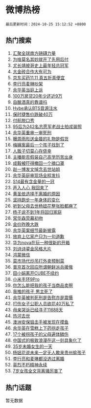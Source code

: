 # 微博热榜

`最后更新时间：2024-10-25 15:12:52 +0800`

## 热门搜索

1. [汇聚全球南方磅礴力量](https://m.weibo.cn/search?containerid=100103type%3D1%26t%3D10%26q%3D%23%E6%B1%87%E8%81%9A%E5%85%A8%E7%90%83%E5%8D%97%E6%96%B9%E7%A3%85%E7%A4%B4%E5%8A%9B%E9%87%8F%23&stream_entry_id=51&isnewpage=1&extparam=seat%3D1%26filter_type%3Drealtimehot%26stream_entry_id%3D51%26c_type%3D51%26cate%3D10103%26q%3D%2523%25E6%25B1%2587%25E8%2581%259A%25E5%2585%25A8%25E7%2590%2583%25E5%258D%2597%25E6%2596%25B9%25E7%25A3%2585%25E7%25A4%25B4%25E5%258A%259B%25E9%2587%258F%2523%26dgr%3D0%26pos%3D0%26display_time%3D1729840371%26pre_seqid%3D1729840371711969135597)
1. [为啥莫名其妙就开了先用后付](https://m.weibo.cn/search?containerid=100103type%3D1%26t%3D10%26q%3D%23%E4%B8%BA%E5%95%A5%E8%8E%AB%E5%90%8D%E5%85%B6%E5%A6%99%E5%B0%B1%E5%BC%80%E4%BA%86%E5%85%88%E7%94%A8%E5%90%8E%E4%BB%98%23&stream_entry_id=31&isnewpage=1&extparam=seat%3D1%26filter_type%3Drealtimehot%26c_type%3D31%26cate%3D5001%26pos%3D0%26flag%3D1%26lcate%3D5001%26stream_entry_id%3D31%26band_rank%3D1%26q%3D%2523%25E4%25B8%25BA%25E5%2595%25A5%25E8%258E%25AB%25E5%2590%258D%25E5%2585%25B6%25E5%25A6%2599%25E5%25B0%25B1%25E5%25BC%2580%25E4%25BA%2586%25E5%2585%2588%25E7%2594%25A8%25E5%2590%258E%25E4%25BB%2598%2523%26dgr%3D0%26realpos%3D1%26display_time%3D1729840371%26pre_seqid%3D1729840371711969135597)
1. [尤长靖披哥史上最年轻总冠军](https://m.weibo.cn/search?containerid=100103type%3D1%26t%3D10%26q%3D%E5%B0%A4%E9%95%BF%E9%9D%96%E6%8A%AB%E5%93%A5%E5%8F%B2%E4%B8%8A%E6%9C%80%E5%B9%B4%E8%BD%BB%E6%80%BB%E5%86%A0%E5%86%9B&stream_entry_id=31&isnewpage=1&extparam=seat%3D1%26filter_type%3Drealtimehot%26c_type%3D31%26cate%3D5001%26pos%3D1%26flag%3D2%26lcate%3D5001%26stream_entry_id%3D31%26band_rank%3D2%26q%3D%25E5%25B0%25A4%25E9%2595%25BF%25E9%259D%2596%25E6%258A%25AB%25E5%2593%25A5%25E5%258F%25B2%25E4%25B8%258A%25E6%259C%2580%25E5%25B9%25B4%25E8%25BD%25BB%25E6%2580%25BB%25E5%2586%25A0%25E5%2586%259B%26dgr%3D0%26realpos%3D2%26display_time%3D1729840371%26pre_seqid%3D1729840371711969135597)
1. [大金砖合作大有可为](https://m.weibo.cn/search?containerid=100103type%3D1%26t%3D10%26q%3D%23%E5%A4%A7%E9%87%91%E7%A0%96%E5%90%88%E4%BD%9C%E5%A4%A7%E6%9C%89%E5%8F%AF%E4%B8%BA%23&stream_entry_id=31&isnewpage=1&extparam=seat%3D1%26filter_type%3Drealtimehot%26c_type%3D31%26cate%3D5001%26pos%3D2%26flag%3D0%26lcate%3D5001%26stream_entry_id%3D31%26band_rank%3D3%26q%3D%2523%25E5%25A4%25A7%25E9%2587%2591%25E7%25A0%2596%25E5%2590%2588%25E4%25BD%259C%25E5%25A4%25A7%25E6%259C%2589%25E5%258F%25AF%25E4%25B8%25BA%2523%26dgr%3D0%26realpos%3D3%26display_time%3D1729840371%26pre_seqid%3D1729840371711969135597)
1. [京东买药11.11 真五折真便宜](https://m.weibo.cn/search?containerid=100103type%3D1%26t%3D10%26q%3D%23%E4%BA%AC%E4%B8%9C%E4%B9%B0%E8%8D%AF11.11+%E7%9C%9F%E4%BA%94%E6%8A%98%E7%9C%9F%E4%BE%BF%E5%AE%9C%23&stream_entry_id=31&isnewpage=1&extparam=seat%3D1%26adid%3D260428%26c_type%3D31%26cate%3D5001%26pos%3D3%26topic_ad%3D1%26lcate%3D5001%26stream_entry_id%3D31%26band_rank%3D4%26filter_type%3Drealtimehot%26q%3D%2523%25E4%25BA%25AC%25E4%25B8%259C%25E4%25B9%25B0%25E8%258D%25AF11.11%2520%25E7%259C%259F%25E4%25BA%2594%25E6%258A%2598%25E7%259C%259F%25E4%25BE%25BF%25E5%25AE%259C%2523%26dgr%3D0%26is_ad_pos%3D1%26display_time%3D1729840371%26pre_seqid%3D1729840371711969135597)
1. [李行亮麦琳吵架](https://m.weibo.cn/search?containerid=100103type%3D1%26t%3D10%26q%3D%E6%9D%8E%E8%A1%8C%E4%BA%AE%E9%BA%A6%E7%90%B3%E5%90%B5%E6%9E%B6&stream_entry_id=31&isnewpage=1&extparam=seat%3D1%26filter_type%3Drealtimehot%26c_type%3D31%26cate%3D5001%26pos%3D4%26flag%3D1%26lcate%3D5001%26stream_entry_id%3D31%26band_rank%3D4%26q%3D%25E6%259D%258E%25E8%25A1%258C%25E4%25BA%25AE%25E9%25BA%25A6%25E7%2590%25B3%25E5%2590%25B5%25E6%259E%25B6%26dgr%3D0%26realpos%3D4%26display_time%3D1729840371%26pre_seqid%3D1729840371711969135597)
1. [余华英当庭上诉](https://m.weibo.cn/search?containerid=100103type%3D1%26t%3D10%26q%3D%23%E4%BD%99%E5%8D%8E%E8%8B%B1%E5%BD%93%E5%BA%AD%E4%B8%8A%E8%AF%89%23&stream_entry_id=31&isnewpage=1&extparam=seat%3D1%26filter_type%3Drealtimehot%26c_type%3D31%26cate%3D5001%26pos%3D5%26flag%3D0%26lcate%3D5001%26stream_entry_id%3D31%26band_rank%3D5%26q%3D%2523%25E4%25BD%2599%25E5%258D%258E%25E8%258B%25B1%25E5%25BD%2593%25E5%25BA%25AD%25E4%25B8%258A%25E8%25AF%2589%2523%26dgr%3D0%26realpos%3D5%26display_time%3D1729840371%26pre_seqid%3D1729840371711969135597)
1. [100万房贷20年少还近9万](https://m.weibo.cn/search?containerid=100103type%3D1%26t%3D10%26q%3D%23100%E4%B8%87%E6%88%BF%E8%B4%B720%E5%B9%B4%E5%B0%91%E8%BF%98%E8%BF%919%E4%B8%87%23&stream_entry_id=31&isnewpage=1&extparam=seat%3D1%26filter_type%3Drealtimehot%26c_type%3D31%26cate%3D5001%26pos%3D6%26flag%3D0%26lcate%3D5001%26stream_entry_id%3D31%26band_rank%3D6%26q%3D%2523100%25E4%25B8%2587%25E6%2588%25BF%25E8%25B4%25B720%25E5%25B9%25B4%25E5%25B0%2591%25E8%25BF%2598%25E8%25BF%25919%25E4%25B8%2587%2523%26dgr%3D0%26realpos%3D6%26display_time%3D1729840371%26pre_seqid%3D1729840371711969135597)
1. [自酿酒真的靠谱吗](https://m.weibo.cn/search?containerid=100103type%3D1%26t%3D10%26q%3D%23%E8%87%AA%E9%85%BF%E9%85%92%E7%9C%9F%E7%9A%84%E9%9D%A0%E8%B0%B1%E5%90%97%23&stream_entry_id=31&isnewpage=1&extparam=seat%3D1%26adid%3D260452%26c_type%3D31%26cate%3D5001%26pos%3D7%26lcate%3D5001%26stream_entry_id%3D31%26band_rank%3D7%26q%3D%2523%25E8%2587%25AA%25E9%2585%25BF%25E9%2585%2592%25E7%259C%259F%25E7%259A%2584%25E9%259D%25A0%25E8%25B0%25B1%25E5%2590%2597%2523%26is_ad_pos%3D1%26dgr%3D0%26filter_type%3Drealtimehot%26display_time%3D1729840371%26pre_seqid%3D1729840371711969135597)
1. [Hybe承认BTS音源注水](https://m.weibo.cn/search?containerid=100103type%3D1%26t%3D10%26q%3DHybe%E6%89%BF%E8%AE%A4BTS%E9%9F%B3%E6%BA%90%E6%B3%A8%E6%B0%B4&stream_entry_id=31&isnewpage=1&extparam=seat%3D1%26filter_type%3Drealtimehot%26c_type%3D31%26cate%3D5001%26pos%3D8%26flag%3D0%26lcate%3D5001%26stream_entry_id%3D31%26band_rank%3D7%26q%3DHybe%25E6%2589%25BF%25E8%25AE%25A4BTS%25E9%259F%25B3%25E6%25BA%2590%25E6%25B3%25A8%25E6%25B0%25B4%26dgr%3D0%26realpos%3D7%26display_time%3D1729840371%26pre_seqid%3D1729840371711969135597)
1. [保时捷售价跌破40万](https://m.weibo.cn/search?containerid=100103type%3D1%26t%3D10%26q%3D%23%E4%BF%9D%E6%97%B6%E6%8D%B7%E5%94%AE%E4%BB%B7%E8%B7%8C%E7%A0%B440%E4%B8%87%23&stream_entry_id=31&isnewpage=1&extparam=seat%3D1%26filter_type%3Drealtimehot%26c_type%3D31%26cate%3D5001%26pos%3D9%26flag%3D0%26lcate%3D5001%26stream_entry_id%3D31%26band_rank%3D8%26q%3D%2523%25E4%25BF%259D%25E6%2597%25B6%25E6%258D%25B7%25E5%2594%25AE%25E4%25BB%25B7%25E8%25B7%258C%25E7%25A0%25B440%25E4%25B8%2587%2523%26dgr%3D0%26realpos%3D8%26display_time%3D1729840371%26pre_seqid%3D1729840371711969135597)
1. [付航脱口秀](https://m.weibo.cn/search?containerid=100103type%3D1%26t%3D10%26q%3D%E4%BB%98%E8%88%AA%E8%84%B1%E5%8F%A3%E7%A7%80&stream_entry_id=31&isnewpage=1&extparam=seat%3D1%26filter_type%3Drealtimehot%26c_type%3D31%26cate%3D5001%26pos%3D10%26flag%3D0%26lcate%3D5001%26stream_entry_id%3D31%26band_rank%3D9%26q%3D%25E4%25BB%2598%25E8%2588%25AA%25E8%2584%25B1%25E5%258F%25A3%25E7%25A7%2580%26dgr%3D0%26realpos%3D9%26display_time%3D1729840371%26pre_seqid%3D1729840371711969135597)
1. [95后为242名志愿军老战士拍戎装照](https://m.weibo.cn/search?containerid=100103type%3D1%26t%3D10%26q%3D%2395%E5%90%8E%E4%B8%BA242%E5%90%8D%E5%BF%97%E6%84%BF%E5%86%9B%E8%80%81%E6%88%98%E5%A3%AB%E6%8B%8D%E6%88%8E%E8%A3%85%E7%85%A7%23&stream_entry_id=31&isnewpage=1&extparam=seat%3D1%26filter_type%3Drealtimehot%26c_type%3D31%26cate%3D5001%26pos%3D11%26flag%3D1%26lcate%3D5001%26stream_entry_id%3D31%26band_rank%3D10%26q%3D%252395%25E5%2590%258E%25E4%25B8%25BA242%25E5%2590%258D%25E5%25BF%2597%25E6%2584%25BF%25E5%2586%259B%25E8%2580%2581%25E6%2588%2598%25E5%25A3%25AB%25E6%258B%258D%25E6%2588%258E%25E8%25A3%2585%25E7%2585%25A7%2523%26dgr%3D0%26realpos%3D10%26display_time%3D1729840371%26pre_seqid%3D1729840371711969135597)
1. [余华英重审一审死刑](https://m.weibo.cn/search?containerid=100103type%3D1%26t%3D10%26q%3D%23%E4%BD%99%E5%8D%8E%E8%8B%B1%E9%87%8D%E5%AE%A1%E4%B8%80%E5%AE%A1%E6%AD%BB%E5%88%91%23&stream_entry_id=31&isnewpage=1&extparam=seat%3D1%26filter_type%3Drealtimehot%26c_type%3D31%26cate%3D5001%26pos%3D12%26flag%3D0%26lcate%3D5001%26stream_entry_id%3D31%26band_rank%3D11%26q%3D%2523%25E4%25BD%2599%25E5%258D%258E%25E8%258B%25B1%25E9%2587%258D%25E5%25AE%25A1%25E4%25B8%2580%25E5%25AE%25A1%25E6%25AD%25BB%25E5%2588%2591%2523%26dgr%3D0%26realpos%3D11%26display_time%3D1729840371%26pre_seqid%3D1729840371711969135597)
1. [曝周雨彤送金晨的礼物是假货](https://m.weibo.cn/search?containerid=100103type%3D1%26t%3D10%26q%3D%23%E6%9B%9D%E5%91%A8%E9%9B%A8%E5%BD%A4%E9%80%81%E9%87%91%E6%99%A8%E7%9A%84%E7%A4%BC%E7%89%A9%E6%98%AF%E5%81%87%E8%B4%A7%23&stream_entry_id=31&isnewpage=1&extparam=seat%3D1%26filter_type%3Drealtimehot%26c_type%3D31%26cate%3D5001%26pos%3D13%26flag%3D2%26lcate%3D5001%26stream_entry_id%3D31%26band_rank%3D12%26q%3D%2523%25E6%259B%259D%25E5%2591%25A8%25E9%259B%25A8%25E5%25BD%25A4%25E9%2580%2581%25E9%2587%2591%25E6%2599%25A8%25E7%259A%2584%25E7%25A4%25BC%25E7%2589%25A9%25E6%2598%25AF%25E5%2581%2587%25E8%25B4%25A7%2523%26dgr%3D0%26realpos%3D12%26display_time%3D1729840371%26pre_seqid%3D1729840371711969135597)
1. [梅姨案最后一个孩子找到了](https://m.weibo.cn/search?containerid=100103type%3D1%26t%3D10%26q%3D%23%E6%A2%85%E5%A7%A8%E6%A1%88%E6%9C%80%E5%90%8E%E4%B8%80%E4%B8%AA%E5%AD%A9%E5%AD%90%E6%89%BE%E5%88%B0%E4%BA%86%23&stream_entry_id=31&isnewpage=1&extparam=seat%3D1%26filter_type%3Drealtimehot%26c_type%3D31%26cate%3D5001%26pos%3D14%26flag%3D0%26lcate%3D5001%26stream_entry_id%3D31%26band_rank%3D13%26q%3D%2523%25E6%25A2%2585%25E5%25A7%25A8%25E6%25A1%2588%25E6%259C%2580%25E5%2590%258E%25E4%25B8%2580%25E4%25B8%25AA%25E5%25AD%25A9%25E5%25AD%2590%25E6%2589%25BE%25E5%2588%25B0%25E4%25BA%2586%2523%26dgr%3D0%26realpos%3D13%26display_time%3D1729840371%26pre_seqid%3D1729840371711969135597)
1. [人贩子切莫心存侥幸](https://m.weibo.cn/search?containerid=100103type%3D1%26t%3D10%26q%3D%23%E4%BA%BA%E8%B4%A9%E5%AD%90%E5%88%87%E8%8E%AB%E5%BF%83%E5%AD%98%E4%BE%A5%E5%B9%B8%23&stream_entry_id=31&isnewpage=1&extparam=seat%3D1%26filter_type%3Drealtimehot%26c_type%3D31%26cate%3D5001%26pos%3D15%26flag%3D1%26lcate%3D5001%26stream_entry_id%3D31%26band_rank%3D14%26q%3D%2523%25E4%25BA%25BA%25E8%25B4%25A9%25E5%25AD%2590%25E5%2588%2587%25E8%258E%25AB%25E5%25BF%2583%25E5%25AD%2598%25E4%25BE%25A5%25E5%25B9%25B8%2523%26dgr%3D0%26realpos%3D14%26display_time%3D1729840371%26pre_seqid%3D1729840371711969135597)
1. [主播能否假装自己高学历苦出身](https://m.weibo.cn/search?containerid=100103type%3D1%26t%3D10%26q%3D%23%E4%B8%BB%E6%92%AD%E8%83%BD%E5%90%A6%E5%81%87%E8%A3%85%E8%87%AA%E5%B7%B1%E9%AB%98%E5%AD%A6%E5%8E%86%E8%8B%A6%E5%87%BA%E8%BA%AB%23&stream_entry_id=31&isnewpage=1&extparam=seat%3D1%26filter_type%3Drealtimehot%26c_type%3D31%26cate%3D5001%26pos%3D16%26flag%3D1%26lcate%3D5001%26stream_entry_id%3D31%26band_rank%3D15%26q%3D%2523%25E4%25B8%25BB%25E6%2592%25AD%25E8%2583%25BD%25E5%2590%25A6%25E5%2581%2587%25E8%25A3%2585%25E8%2587%25AA%25E5%25B7%25B1%25E9%25AB%2598%25E5%25AD%25A6%25E5%258E%2586%25E8%258B%25A6%25E5%2587%25BA%25E8%25BA%25AB%2523%26dgr%3D0%26realpos%3D15%26display_time%3D1729840371%26pre_seqid%3D1729840371711969135597)
1. [成毅被吓得撤回一个摘口罩](https://m.weibo.cn/search?containerid=100103type%3D1%26t%3D10%26q%3D%23%E6%88%90%E6%AF%85%E8%A2%AB%E5%90%93%E5%BE%97%E6%92%A4%E5%9B%9E%E4%B8%80%E4%B8%AA%E6%91%98%E5%8F%A3%E7%BD%A9%23&stream_entry_id=31&isnewpage=1&extparam=seat%3D1%26filter_type%3Drealtimehot%26c_type%3D31%26cate%3D5001%26pos%3D17%26flag%3D1%26lcate%3D5001%26stream_entry_id%3D31%26band_rank%3D16%26q%3D%2523%25E6%2588%2590%25E6%25AF%2585%25E8%25A2%25AB%25E5%2590%2593%25E5%25BE%2597%25E6%2592%25A4%25E5%259B%259E%25E4%25B8%2580%25E4%25B8%25AA%25E6%2591%2598%25E5%258F%25A3%25E7%25BD%25A9%2523%26dgr%3D0%26realpos%3D16%26display_time%3D1729840371%26pre_seqid%3D1729840371711969135597)
1. [赵一博发文悼念去世站姐](https://m.weibo.cn/search?containerid=100103type%3D1%26t%3D10%26q%3D%23%E8%B5%B5%E4%B8%80%E5%8D%9A%E5%8F%91%E6%96%87%E6%82%BC%E5%BF%B5%E5%8E%BB%E4%B8%96%E7%AB%99%E5%A7%90%23&stream_entry_id=31&isnewpage=1&extparam=seat%3D1%26filter_type%3Drealtimehot%26c_type%3D31%26cate%3D5001%26pos%3D18%26flag%3D2%26lcate%3D5001%26stream_entry_id%3D31%26band_rank%3D17%26q%3D%2523%25E8%25B5%25B5%25E4%25B8%2580%25E5%258D%259A%25E5%258F%2591%25E6%2596%2587%25E6%2582%25BC%25E5%25BF%25B5%25E5%258E%25BB%25E4%25B8%2596%25E7%25AB%2599%25E5%25A7%2590%2523%26dgr%3D0%26realpos%3D17%26display_time%3D1729840371%26pre_seqid%3D1729840371711969135597)
1. [余华英庭审现场全程发抖](https://m.weibo.cn/search?containerid=100103type%3D1%26t%3D10%26q%3D%23%E4%BD%99%E5%8D%8E%E8%8B%B1%E5%BA%AD%E5%AE%A1%E7%8E%B0%E5%9C%BA%E5%85%A8%E7%A8%8B%E5%8F%91%E6%8A%96%23&stream_entry_id=31&isnewpage=1&extparam=seat%3D1%26filter_type%3Drealtimehot%26c_type%3D31%26cate%3D5001%26pos%3D19%26flag%3D0%26lcate%3D5001%26stream_entry_id%3D31%26band_rank%3D18%26q%3D%2523%25E4%25BD%2599%25E5%258D%258E%25E8%258B%25B1%25E5%25BA%25AD%25E5%25AE%25A1%25E7%258E%25B0%25E5%259C%25BA%25E5%2585%25A8%25E7%25A8%258B%25E5%258F%2591%25E6%258A%2596%2523%26dgr%3D0%26realpos%3D18%26display_time%3D1729840371%26pre_seqid%3D1729840371711969135597)
1. [S14最有含金量的一冠](https://m.weibo.cn/search?containerid=100103type%3D1%26t%3D10%26q%3D%23S14%E6%9C%80%E6%9C%89%E5%90%AB%E9%87%91%E9%87%8F%E7%9A%84%E4%B8%80%E5%86%A0%23&stream_entry_id=31&isnewpage=1&extparam=seat%3D1%26filter_type%3Drealtimehot%26c_type%3D31%26cate%3D5001%26pos%3D20%26flag%3D0%26lcate%3D5001%26stream_entry_id%3D31%26band_rank%3D19%26q%3D%2523S14%25E6%259C%2580%25E6%259C%2589%25E5%2590%25AB%25E9%2587%2591%25E9%2587%258F%25E7%259A%2584%25E4%25B8%2580%25E5%2586%25A0%2523%26dgr%3D0%26realpos%3D19%26display_time%3D1729840371%26pre_seqid%3D1729840371711969135597)
1. [声入人心 我回来了](https://m.weibo.cn/search?containerid=100103type%3D1%26t%3D10%26q%3D%E5%A3%B0%E5%85%A5%E4%BA%BA%E5%BF%83+%E6%88%91%E5%9B%9E%E6%9D%A5%E4%BA%86&stream_entry_id=31&isnewpage=1&extparam=seat%3D1%26filter_type%3Drealtimehot%26c_type%3D31%26cate%3D5001%26pos%3D21%26flag%3D0%26lcate%3D5001%26stream_entry_id%3D31%26band_rank%3D20%26q%3D%25E5%25A3%25B0%25E5%2585%25A5%25E4%25BA%25BA%25E5%25BF%2583%2520%25E6%2588%2591%25E5%259B%259E%25E6%259D%25A5%25E4%25BA%2586%26dgr%3D0%26realpos%3D20%26display_time%3D1729840371%26pre_seqid%3D1729840371711969135597)
1. [黄圣依选择不离婚的原因](https://m.weibo.cn/search?containerid=100103type%3D1%26t%3D10%26q%3D%23%E9%BB%84%E5%9C%A3%E4%BE%9D%E9%80%89%E6%8B%A9%E4%B8%8D%E7%A6%BB%E5%A9%9A%E7%9A%84%E5%8E%9F%E5%9B%A0%23&stream_entry_id=31&isnewpage=1&extparam=seat%3D1%26filter_type%3Drealtimehot%26c_type%3D31%26cate%3D5001%26pos%3D22%26flag%3D2%26lcate%3D5001%26stream_entry_id%3D31%26band_rank%3D21%26q%3D%2523%25E9%25BB%2584%25E5%259C%25A3%25E4%25BE%259D%25E9%2580%2589%25E6%258B%25A9%25E4%25B8%258D%25E7%25A6%25BB%25E5%25A9%259A%25E7%259A%2584%25E5%258E%259F%25E5%259B%25A0%2523%26dgr%3D0%26realpos%3D21%26display_time%3D1729840371%26pre_seqid%3D1729840371711969135597)
1. [坚持跑步一年身体的变化](https://m.weibo.cn/search?containerid=100103type%3D1%26t%3D10%26q%3D%E5%9D%9A%E6%8C%81%E8%B7%91%E6%AD%A5%E4%B8%80%E5%B9%B4%E8%BA%AB%E4%BD%93%E7%9A%84%E5%8F%98%E5%8C%96&stream_entry_id=31&isnewpage=1&extparam=seat%3D1%26filter_type%3Drealtimehot%26c_type%3D31%26cate%3D5001%26pos%3D23%26flag%3D1%26lcate%3D5001%26stream_entry_id%3D31%26band_rank%3D22%26q%3D%25E5%259D%259A%25E6%258C%2581%25E8%25B7%2591%25E6%25AD%25A5%25E4%25B8%2580%25E5%25B9%25B4%25E8%25BA%25AB%25E4%25BD%2593%25E7%259A%2584%25E5%258F%2598%25E5%258C%2596%26dgr%3D0%26realpos%3D22%26display_time%3D1729840371%26pre_seqid%3D1729840371711969135597)
1. [听到父母去世杨妞花整张脸都麻了](https://m.weibo.cn/search?containerid=100103type%3D1%26t%3D10%26q%3D%23%E5%90%AC%E5%88%B0%E7%88%B6%E6%AF%8D%E5%8E%BB%E4%B8%96%E6%9D%A8%E5%A6%9E%E8%8A%B1%E6%95%B4%E5%BC%A0%E8%84%B8%E9%83%BD%E9%BA%BB%E4%BA%86%23&stream_entry_id=31&isnewpage=1&extparam=seat%3D1%26filter_type%3Drealtimehot%26c_type%3D31%26cate%3D5001%26pos%3D24%26flag%3D0%26lcate%3D5001%26stream_entry_id%3D31%26band_rank%3D23%26q%3D%2523%25E5%2590%25AC%25E5%2588%25B0%25E7%2588%25B6%25E6%25AF%258D%25E5%258E%25BB%25E4%25B8%2596%25E6%259D%25A8%25E5%25A6%259E%25E8%258A%25B1%25E6%2595%25B4%25E5%25BC%25A0%25E8%2584%25B8%25E9%2583%25BD%25E9%25BA%25BB%25E4%25BA%2586%2523%26dgr%3D0%26realpos%3D23%26display_time%3D1729840371%26pre_seqid%3D1729840371711969135597)
1. [杨子说不到1年将回归家庭](https://m.weibo.cn/search?containerid=100103type%3D1%26t%3D10%26q%3D%23%E6%9D%A8%E5%AD%90%E8%AF%B4%E4%B8%8D%E5%88%B01%E5%B9%B4%E5%B0%86%E5%9B%9E%E5%BD%92%E5%AE%B6%E5%BA%AD%23&stream_entry_id=31&isnewpage=1&extparam=seat%3D1%26filter_type%3Drealtimehot%26c_type%3D31%26cate%3D5001%26pos%3D25%26flag%3D1%26lcate%3D5001%26stream_entry_id%3D31%26band_rank%3D24%26q%3D%2523%25E6%259D%25A8%25E5%25AD%2590%25E8%25AF%25B4%25E4%25B8%258D%25E5%2588%25B01%25E5%25B9%25B4%25E5%25B0%2586%25E5%259B%259E%25E5%25BD%2592%25E5%25AE%25B6%25E5%25BA%25AD%2523%26dgr%3D0%26realpos%3D24%26display_time%3D1729840371%26pre_seqid%3D1729840371711969135597)
1. [常华森荧幕初吻](https://m.weibo.cn/search?containerid=100103type%3D1%26t%3D10%26q%3D%E5%B8%B8%E5%8D%8E%E6%A3%AE%E8%8D%A7%E5%B9%95%E5%88%9D%E5%90%BB&stream_entry_id=31&isnewpage=1&extparam=seat%3D1%26filter_type%3Drealtimehot%26c_type%3D31%26cate%3D5001%26pos%3D26%26flag%3D1%26lcate%3D5001%26stream_entry_id%3D31%26band_rank%3D25%26q%3D%25E5%25B8%25B8%25E5%258D%258E%25E6%25A3%25AE%25E8%258D%25A7%25E5%25B9%2595%25E5%2588%259D%25E5%2590%25BB%26dgr%3D0%26realpos%3D25%26display_time%3D1729840371%26pre_seqid%3D1729840371711969135597)
1. [金价昨晚大跌](https://m.weibo.cn/search?containerid=100103type%3D1%26t%3D10%26q%3D%23%E9%87%91%E4%BB%B7%E6%98%A8%E6%99%9A%E5%A4%A7%E8%B7%8C%23&stream_entry_id=31&isnewpage=1&extparam=seat%3D1%26filter_type%3Drealtimehot%26c_type%3D31%26cate%3D5001%26pos%3D27%26flag%3D0%26lcate%3D5001%26stream_entry_id%3D31%26band_rank%3D26%26q%3D%2523%25E9%2587%2591%25E4%25BB%25B7%25E6%2598%25A8%25E6%2599%259A%25E5%25A4%25A7%25E8%25B7%258C%2523%26dgr%3D0%26realpos%3D26%26display_time%3D1729840371%26pre_seqid%3D1729840371711969135597)
1. [余华英案细节最新披露](https://m.weibo.cn/search?containerid=100103type%3D1%26t%3D10%26q%3D%23%E4%BD%99%E5%8D%8E%E8%8B%B1%E6%A1%88%E7%BB%86%E8%8A%82%E6%9C%80%E6%96%B0%E6%8A%AB%E9%9C%B2%23&stream_entry_id=31&isnewpage=1&extparam=seat%3D1%26filter_type%3Drealtimehot%26c_type%3D31%26cate%3D5001%26pos%3D28%26flag%3D1%26lcate%3D5001%26stream_entry_id%3D31%26band_rank%3D27%26q%3D%2523%25E4%25BD%2599%25E5%258D%258E%25E8%258B%25B1%25E6%25A1%2588%25E7%25BB%2586%25E8%258A%2582%25E6%259C%2580%25E6%2596%25B0%25E6%258A%25AB%25E9%259C%25B2%2523%26dgr%3D0%26realpos%3D27%26display_time%3D1729840371%26pre_seqid%3D1729840371711969135597)
1. [放弃上亿家产只为一句道歉](https://m.weibo.cn/search?containerid=100103type%3D1%26t%3D10%26q%3D%E6%94%BE%E5%BC%83%E4%B8%8A%E4%BA%BF%E5%AE%B6%E4%BA%A7%E5%8F%AA%E4%B8%BA%E4%B8%80%E5%8F%A5%E9%81%93%E6%AD%89&stream_entry_id=31&isnewpage=1&extparam=seat%3D1%26filter_type%3Drealtimehot%26c_type%3D31%26cate%3D5001%26pos%3D29%26flag%3D0%26lcate%3D5001%26stream_entry_id%3D31%26band_rank%3D28%26q%3D%25E6%2594%25BE%25E5%25BC%2583%25E4%25B8%258A%25E4%25BA%25BF%25E5%25AE%25B6%25E4%25BA%25A7%25E5%258F%25AA%25E4%25B8%25BA%25E4%25B8%2580%25E5%258F%25A5%25E9%2581%2593%25E6%25AD%2589%26dgr%3D0%26realpos%3D28%26display_time%3D1729840371%26pre_seqid%3D1729840371711969135597)
1. [华为nova在玩一种很新的开箱](https://m.weibo.cn/search?containerid=100103type%3D1%26t%3D10%26q%3D%23%E5%8D%8E%E4%B8%BAnova%E5%9C%A8%E7%8E%A9%E4%B8%80%E7%A7%8D%E5%BE%88%E6%96%B0%E7%9A%84%E5%BC%80%E7%AE%B1%23&stream_entry_id=31&isnewpage=1&extparam=seat%3D1%26adid%3D260335%26c_type%3D31%26cate%3D5001%26pos%3D30%26flag%3D0%26lcate%3D5001%26stream_entry_id%3D31%26band_rank%3D29%26realpos%3D29%26q%3D%2523%25E5%258D%258E%25E4%25B8%25BAnova%25E5%259C%25A8%25E7%258E%25A9%25E4%25B8%2580%25E7%25A7%258D%25E5%25BE%2588%25E6%2596%25B0%25E7%259A%2584%25E5%25BC%2580%25E7%25AE%25B1%2523%26dgr%3D0%26filter_type%3Drealtimehot%26display_time%3D1729840371%26pre_seqid%3D1729840371711969135597)
1. [刘诗诗鎏金风格大片](https://m.weibo.cn/search?containerid=100103type%3D1%26t%3D10%26q%3D%23%E5%88%98%E8%AF%97%E8%AF%97%E9%8E%8F%E9%87%91%E9%A3%8E%E6%A0%BC%E5%A4%A7%E7%89%87%23&stream_entry_id=31&isnewpage=1&extparam=seat%3D1%26filter_type%3Drealtimehot%26c_type%3D31%26cate%3D5001%26pos%3D31%26flag%3D1%26lcate%3D5001%26stream_entry_id%3D31%26band_rank%3D30%26q%3D%2523%25E5%2588%2598%25E8%25AF%2597%25E8%25AF%2597%25E9%258E%258F%25E9%2587%2591%25E9%25A3%258E%25E6%25A0%25BC%25E5%25A4%25A7%25E7%2589%2587%2523%26dgr%3D0%26realpos%3D30%26display_time%3D1729840371%26pre_seqid%3D1729840371711969135597)
1. [鸿蒙微信](https://m.weibo.cn/search?containerid=100103type%3D1%26t%3D10%26q%3D%23%E9%B8%BF%E8%92%99%E5%BE%AE%E4%BF%A1%23&stream_entry_id=31&isnewpage=1&extparam=seat%3D1%26filter_type%3Drealtimehot%26c_type%3D31%26cate%3D5001%26pos%3D32%26flag%3D1%26lcate%3D5001%26stream_entry_id%3D31%26band_rank%3D31%26q%3D%2523%25E9%25B8%25BF%25E8%2592%2599%25E5%25BE%25AE%25E4%25BF%25A1%2523%26dgr%3D0%26realpos%3D31%26display_time%3D1729840371%26pre_seqid%3D1729840371711969135597)
1. [菜市场代炒吊打外卖预制菜](https://m.weibo.cn/search?containerid=100103type%3D1%26t%3D10%26q%3D%23%E8%8F%9C%E5%B8%82%E5%9C%BA%E4%BB%A3%E7%82%92%E5%90%8A%E6%89%93%E5%A4%96%E5%8D%96%E9%A2%84%E5%88%B6%E8%8F%9C%23&stream_entry_id=31&isnewpage=1&extparam=seat%3D1%26filter_type%3Drealtimehot%26c_type%3D31%26cate%3D5001%26pos%3D33%26flag%3D1%26lcate%3D5001%26stream_entry_id%3D31%26band_rank%3D32%26q%3D%2523%25E8%258F%259C%25E5%25B8%2582%25E5%259C%25BA%25E4%25BB%25A3%25E7%2582%2592%25E5%2590%258A%25E6%2589%2593%25E5%25A4%2596%25E5%258D%2596%25E9%25A2%2584%25E5%2588%25B6%25E8%258F%259C%2523%26dgr%3D0%26realpos%3D32%26display_time%3D1729840371%26pre_seqid%3D1729840371711969135597)
1. [普京首次回应所谓朝鲜派兵援俄](https://m.weibo.cn/search?containerid=100103type%3D1%26t%3D10%26q%3D%23%E6%99%AE%E4%BA%AC%E9%A6%96%E6%AC%A1%E5%9B%9E%E5%BA%94%E6%89%80%E8%B0%93%E6%9C%9D%E9%B2%9C%E6%B4%BE%E5%85%B5%E6%8F%B4%E4%BF%84%23&stream_entry_id=31&isnewpage=1&extparam=seat%3D1%26filter_type%3Drealtimehot%26c_type%3D31%26cate%3D5001%26pos%3D34%26flag%3D0%26lcate%3D5001%26stream_entry_id%3D31%26band_rank%3D33%26q%3D%2523%25E6%2599%25AE%25E4%25BA%25AC%25E9%25A6%2596%25E6%25AC%25A1%25E5%259B%259E%25E5%25BA%2594%25E6%2589%2580%25E8%25B0%2593%25E6%259C%259D%25E9%25B2%259C%25E6%25B4%25BE%25E5%2585%25B5%25E6%258F%25B4%25E4%25BF%2584%2523%26dgr%3D0%26realpos%3D33%26display_time%3D1729840371%26pre_seqid%3D1729840371711969135597)
1. [田小娟离开CUBE不续约](https://m.weibo.cn/search?containerid=100103type%3D1%26t%3D10%26q%3D%23%E7%94%B0%E5%B0%8F%E5%A8%9F%E7%A6%BB%E5%BC%80CUBE%E4%B8%8D%E7%BB%AD%E7%BA%A6%23&stream_entry_id=31&isnewpage=1&extparam=seat%3D1%26filter_type%3Drealtimehot%26c_type%3D31%26cate%3D5001%26pos%3D35%26flag%3D0%26lcate%3D5001%26stream_entry_id%3D31%26band_rank%3D34%26q%3D%2523%25E7%2594%25B0%25E5%25B0%258F%25E5%25A8%259F%25E7%25A6%25BB%25E5%25BC%2580CUBE%25E4%25B8%258D%25E7%25BB%25AD%25E7%25BA%25A6%2523%26dgr%3D0%26realpos%3D34%26display_time%3D1729840371%26pre_seqid%3D1729840371711969135597)
1. [小米手环9Pro](https://m.weibo.cn/search?containerid=100103type%3D1%26t%3D10%26q%3D%23%E5%B0%8F%E7%B1%B3%E6%89%8B%E7%8E%AF9Pro%23&stream_entry_id=31&isnewpage=1&extparam=seat%3D1%26filter_type%3Drealtimehot%26c_type%3D31%26cate%3D5001%26pos%3D36%26flag%3D1%26lcate%3D5001%26stream_entry_id%3D31%26band_rank%3D35%26q%3D%2523%25E5%25B0%258F%25E7%25B1%25B3%25E6%2589%258B%25E7%258E%25AF9Pro%2523%26dgr%3D0%26realpos%3D35%26display_time%3D1729840371%26pre_seqid%3D1729840371711969135597)
1. [你怎么能把我的孩子当商品卖啊](https://m.weibo.cn/search?containerid=100103type%3D1%26t%3D10%26q%3D%23%E4%BD%A0%E6%80%8E%E4%B9%88%E8%83%BD%E6%8A%8A%E6%88%91%E7%9A%84%E5%AD%A9%E5%AD%90%E5%BD%93%E5%95%86%E5%93%81%E5%8D%96%E5%95%8A%23&stream_entry_id=31&isnewpage=1&extparam=seat%3D1%26filter_type%3Drealtimehot%26c_type%3D31%26cate%3D5001%26pos%3D37%26flag%3D0%26lcate%3D5001%26stream_entry_id%3D31%26band_rank%3D36%26q%3D%2523%25E4%25BD%25A0%25E6%2580%258E%25E4%25B9%2588%25E8%2583%25BD%25E6%258A%258A%25E6%2588%2591%25E7%259A%2584%25E5%25AD%25A9%25E5%25AD%2590%25E5%25BD%2593%25E5%2595%2586%25E5%2593%2581%25E5%258D%2596%25E5%2595%258A%2523%26dgr%3D0%26realpos%3D36%26display_time%3D1729840371%26pre_seqid%3D1729840371711969135597)
1. [我推的孩子 男主死了](https://m.weibo.cn/search?containerid=100103type%3D1%26t%3D10%26q%3D%E6%88%91%E6%8E%A8%E7%9A%84%E5%AD%A9%E5%AD%90+%E7%94%B7%E4%B8%BB%E6%AD%BB%E4%BA%86&stream_entry_id=31&isnewpage=1&extparam=seat%3D1%26filter_type%3Drealtimehot%26c_type%3D31%26cate%3D5001%26pos%3D38%26flag%3D1%26lcate%3D5001%26stream_entry_id%3D31%26band_rank%3D37%26q%3D%25E6%2588%2591%25E6%258E%25A8%25E7%259A%2584%25E5%25AD%25A9%25E5%25AD%2590%2520%25E7%2594%25B7%25E4%25B8%25BB%25E6%25AD%25BB%25E4%25BA%2586%26dgr%3D0%26realpos%3D37%26display_time%3D1729840371%26pre_seqid%3D1729840371711969135597)
1. [余华英被判死刑是告慰亦是震慑](https://m.weibo.cn/search?containerid=100103type%3D1%26t%3D10%26q%3D%23%E4%BD%99%E5%8D%8E%E8%8B%B1%E8%A2%AB%E5%88%A4%E6%AD%BB%E5%88%91%E6%98%AF%E5%91%8A%E6%85%B0%E4%BA%A6%E6%98%AF%E9%9C%87%E6%85%91%23&stream_entry_id=31&isnewpage=1&extparam=seat%3D1%26filter_type%3Drealtimehot%26c_type%3D31%26cate%3D5001%26pos%3D39%26flag%3D0%26lcate%3D5001%26stream_entry_id%3D31%26band_rank%3D38%26q%3D%2523%25E4%25BD%2599%25E5%258D%258E%25E8%258B%25B1%25E8%25A2%25AB%25E5%2588%25A4%25E6%25AD%25BB%25E5%2588%2591%25E6%2598%25AF%25E5%2591%258A%25E6%2585%25B0%25E4%25BA%25A6%25E6%2598%25AF%25E9%259C%2587%25E6%2585%2591%2523%26dgr%3D0%26realpos%3D38%26display_time%3D1729840371%26pre_seqid%3D1729840371711969135597)
1. [打伤女子公职人员欲花40万私了](https://m.weibo.cn/search?containerid=100103type%3D1%26t%3D10%26q%3D%23%E6%89%93%E4%BC%A4%E5%A5%B3%E5%AD%90%E5%85%AC%E8%81%8C%E4%BA%BA%E5%91%98%E6%AC%B2%E8%8A%B140%E4%B8%87%E7%A7%81%E4%BA%86%23&stream_entry_id=31&isnewpage=1&extparam=seat%3D1%26filter_type%3Drealtimehot%26c_type%3D31%26cate%3D5001%26pos%3D40%26flag%3D0%26lcate%3D5001%26stream_entry_id%3D31%26band_rank%3D39%26q%3D%2523%25E6%2589%2593%25E4%25BC%25A4%25E5%25A5%25B3%25E5%25AD%2590%25E5%2585%25AC%25E8%2581%258C%25E4%25BA%25BA%25E5%2591%2598%25E6%25AC%25B2%25E8%258A%25B140%25E4%25B8%2587%25E7%25A7%2581%25E4%25BA%2586%2523%26dgr%3D0%26realpos%3D39%26display_time%3D1729840371%26pre_seqid%3D1729840371711969135597)
1. [母亲哭诉已经寻子11688天](https://m.weibo.cn/search?containerid=100103type%3D1%26t%3D10%26q%3D%23%E6%AF%8D%E4%BA%B2%E5%93%AD%E8%AF%89%E5%B7%B2%E7%BB%8F%E5%AF%BB%E5%AD%9011688%E5%A4%A9%23&stream_entry_id=31&isnewpage=1&extparam=seat%3D1%26filter_type%3Drealtimehot%26c_type%3D31%26cate%3D5001%26pos%3D41%26flag%3D1%26lcate%3D5001%26stream_entry_id%3D31%26band_rank%3D40%26q%3D%2523%25E6%25AF%258D%25E4%25BA%25B2%25E5%2593%25AD%25E8%25AF%2589%25E5%25B7%25B2%25E7%25BB%258F%25E5%25AF%25BB%25E5%25AD%259011688%25E5%25A4%25A9%2523%26dgr%3D0%26realpos%3D40%26display_time%3D1729840371%26pre_seqid%3D1729840371711969135597)
1. [热河去世](https://m.weibo.cn/search?containerid=100103type%3D1%26t%3D10%26q%3D%E7%83%AD%E6%B2%B3%E5%8E%BB%E4%B8%96&stream_entry_id=31&isnewpage=1&extparam=seat%3D1%26filter_type%3Drealtimehot%26c_type%3D31%26cate%3D5001%26pos%3D42%26flag%3D0%26lcate%3D5001%26stream_entry_id%3D31%26band_rank%3D41%26q%3D%25E7%2583%25AD%25E6%25B2%25B3%25E5%258E%25BB%25E4%25B8%2596%26dgr%3D0%26realpos%3D41%26display_time%3D1729840371%26pre_seqid%3D1729840371711969135597)
1. [澳洲安保狙击手被发现在摸鱼](https://m.weibo.cn/search?containerid=100103type%3D1%26t%3D10%26q%3D%23%E6%BE%B3%E6%B4%B2%E5%AE%89%E4%BF%9D%E7%8B%99%E5%87%BB%E6%89%8B%E8%A2%AB%E5%8F%91%E7%8E%B0%E5%9C%A8%E6%91%B8%E9%B1%BC%23&stream_entry_id=31&isnewpage=1&extparam=seat%3D1%26filter_type%3Drealtimehot%26c_type%3D31%26cate%3D5001%26pos%3D43%26flag%3D0%26lcate%3D5001%26stream_entry_id%3D31%26band_rank%3D42%26q%3D%2523%25E6%25BE%25B3%25E6%25B4%25B2%25E5%25AE%2589%25E4%25BF%259D%25E7%258B%2599%25E5%2587%25BB%25E6%2589%258B%25E8%25A2%25AB%25E5%258F%2591%25E7%258E%25B0%25E5%259C%25A8%25E6%2591%25B8%25E9%25B1%25BC%2523%26dgr%3D0%26realpos%3D42%26display_time%3D1729840371%26pre_seqid%3D1729840371711969135597)
1. [余华英在雪糕上下药拐走孩子](https://m.weibo.cn/search?containerid=100103type%3D1%26t%3D10%26q%3D%23%E4%BD%99%E5%8D%8E%E8%8B%B1%E5%9C%A8%E9%9B%AA%E7%B3%95%E4%B8%8A%E4%B8%8B%E8%8D%AF%E6%8B%90%E8%B5%B0%E5%AD%A9%E5%AD%90%23&stream_entry_id=31&isnewpage=1&extparam=seat%3D1%26filter_type%3Drealtimehot%26c_type%3D31%26cate%3D5001%26pos%3D44%26flag%3D1%26lcate%3D5001%26stream_entry_id%3D31%26band_rank%3D43%26q%3D%2523%25E4%25BD%2599%25E5%258D%258E%25E8%258B%25B1%25E5%259C%25A8%25E9%259B%25AA%25E7%25B3%2595%25E4%25B8%258A%25E4%25B8%258B%25E8%258D%25AF%25E6%258B%2590%25E8%25B5%25B0%25E5%25AD%25A9%25E5%25AD%2590%2523%26dgr%3D0%26realpos%3D43%26display_time%3D1729840371%26pre_seqid%3D1729840371711969135597)
1. [17个被拐孩子的父母遍体鳞伤](https://m.weibo.cn/search?containerid=100103type%3D1%26t%3D10%26q%3D%2317%E4%B8%AA%E8%A2%AB%E6%8B%90%E5%AD%A9%E5%AD%90%E7%9A%84%E7%88%B6%E6%AF%8D%E9%81%8D%E4%BD%93%E9%B3%9E%E4%BC%A4%23&stream_entry_id=31&isnewpage=1&extparam=seat%3D1%26filter_type%3Drealtimehot%26c_type%3D31%26cate%3D5001%26pos%3D45%26flag%3D1%26lcate%3D5001%26stream_entry_id%3D31%26band_rank%3D44%26q%3D%252317%25E4%25B8%25AA%25E8%25A2%25AB%25E6%258B%2590%25E5%25AD%25A9%25E5%25AD%2590%25E7%259A%2584%25E7%2588%25B6%25E6%25AF%258D%25E9%2581%258D%25E4%25BD%2593%25E9%25B3%259E%25E4%25BC%25A4%2523%26dgr%3D0%26realpos%3D44%26display_time%3D1729840371%26pre_seqid%3D1729840371711969135597)
1. [中国式的极致浪漫在这一刻具象化了](https://m.weibo.cn/search?containerid=100103type%3D1%26t%3D10%26q%3D%23%E4%B8%AD%E5%9B%BD%E5%BC%8F%E7%9A%84%E6%9E%81%E8%87%B4%E6%B5%AA%E6%BC%AB%E5%9C%A8%E8%BF%99%E4%B8%80%E5%88%BB%E5%85%B7%E8%B1%A1%E5%8C%96%E4%BA%86%23&stream_entry_id=31&isnewpage=1&extparam=seat%3D1%26filter_type%3Drealtimehot%26c_type%3D31%26cate%3D5001%26pos%3D46%26flag%3D1%26lcate%3D5001%26stream_entry_id%3D31%26band_rank%3D45%26q%3D%2523%25E4%25B8%25AD%25E5%259B%25BD%25E5%25BC%258F%25E7%259A%2584%25E6%259E%2581%25E8%2587%25B4%25E6%25B5%25AA%25E6%25BC%25AB%25E5%259C%25A8%25E8%25BF%2599%25E4%25B8%2580%25E5%2588%25BB%25E5%2585%25B7%25E8%25B1%25A1%25E5%258C%2596%25E4%25BA%2586%2523%26dgr%3D0%26realpos%3D45%26display_time%3D1729840371%26pre_seqid%3D1729840371711969135597)
1. [35岁未婚女生的一天](https://m.weibo.cn/search?containerid=100103type%3D1%26t%3D10%26q%3D35%E5%B2%81%E6%9C%AA%E5%A9%9A%E5%A5%B3%E7%94%9F%E7%9A%84%E4%B8%80%E5%A4%A9&stream_entry_id=31&isnewpage=1&extparam=seat%3D1%26filter_type%3Drealtimehot%26c_type%3D31%26cate%3D5001%26pos%3D47%26flag%3D0%26lcate%3D5001%26stream_entry_id%3D31%26band_rank%3D46%26q%3D35%25E5%25B2%2581%25E6%259C%25AA%25E5%25A9%259A%25E5%25A5%25B3%25E7%2594%259F%25E7%259A%2584%25E4%25B8%2580%25E5%25A4%25A9%26dgr%3D0%26realpos%3D46%26display_time%3D1729840371%26pre_seqid%3D1729840371711969135597)
1. [杨妞花说未来一定无人敢来贵州偷孩子](https://m.weibo.cn/search?containerid=100103type%3D1%26t%3D10%26q%3D%23%E6%9D%A8%E5%A6%9E%E8%8A%B1%E8%AF%B4%E6%9C%AA%E6%9D%A5%E4%B8%80%E5%AE%9A%E6%97%A0%E4%BA%BA%E6%95%A2%E6%9D%A5%E8%B4%B5%E5%B7%9E%E5%81%B7%E5%AD%A9%E5%AD%90%23&stream_entry_id=31&isnewpage=1&extparam=seat%3D1%26filter_type%3Drealtimehot%26c_type%3D31%26cate%3D5001%26pos%3D48%26flag%3D0%26lcate%3D5001%26stream_entry_id%3D31%26band_rank%3D47%26q%3D%2523%25E6%259D%25A8%25E5%25A6%259E%25E8%258A%25B1%25E8%25AF%25B4%25E6%259C%25AA%25E6%259D%25A5%25E4%25B8%2580%25E5%25AE%259A%25E6%2597%25A0%25E4%25BA%25BA%25E6%2595%25A2%25E6%259D%25A5%25E8%25B4%25B5%25E5%25B7%259E%25E5%2581%25B7%25E5%25AD%25A9%25E5%25AD%2590%2523%26dgr%3D0%26realpos%3D47%26display_time%3D1729840371%26pre_seqid%3D1729840371711969135597)
1. [李行亮和麦琳都没选过离婚](https://m.weibo.cn/search?containerid=100103type%3D1%26t%3D10%26q%3D%E6%9D%8E%E8%A1%8C%E4%BA%AE%E5%92%8C%E9%BA%A6%E7%90%B3%E9%83%BD%E6%B2%A1%E9%80%89%E8%BF%87%E7%A6%BB%E5%A9%9A&stream_entry_id=31&isnewpage=1&extparam=seat%3D1%26filter_type%3Drealtimehot%26c_type%3D31%26cate%3D5001%26pos%3D49%26flag%3D1%26lcate%3D5001%26stream_entry_id%3D31%26band_rank%3D48%26q%3D%25E6%259D%258E%25E8%25A1%258C%25E4%25BA%25AE%25E5%2592%258C%25E9%25BA%25A6%25E7%2590%25B3%25E9%2583%25BD%25E6%25B2%25A1%25E9%2580%2589%25E8%25BF%2587%25E7%25A6%25BB%25E5%25A9%259A%26dgr%3D0%26realpos%3D48%26display_time%3D1729840371%26pre_seqid%3D1729840371711969135597)
1. [英烈不朽精神永续](https://m.weibo.cn/search?containerid=100103type%3D1%26t%3D10%26q%3D%23%E8%8B%B1%E7%83%88%E4%B8%8D%E6%9C%BD%E7%B2%BE%E7%A5%9E%E6%B0%B8%E7%BB%AD%23&stream_entry_id=31&isnewpage=1&extparam=seat%3D1%26filter_type%3Drealtimehot%26c_type%3D31%26cate%3D5001%26pos%3D50%26flag%3D1%26lcate%3D5001%26stream_entry_id%3D31%26band_rank%3D49%26q%3D%2523%25E8%258B%25B1%25E7%2583%2588%25E4%25B8%258D%25E6%259C%25BD%25E7%25B2%25BE%25E7%25A5%259E%25E6%25B0%25B8%25E7%25BB%25AD%2523%26dgr%3D0%26realpos%3D49%26display_time%3D1729840371%26pre_seqid%3D1729840371711969135597)
1. [7岁女孩全文背离骚厉害了](https://m.weibo.cn/search?containerid=100103type%3D1%26t%3D10%26q%3D%237%E5%B2%81%E5%A5%B3%E5%AD%A9%E5%85%A8%E6%96%87%E8%83%8C%E7%A6%BB%E9%AA%9A%E5%8E%89%E5%AE%B3%E4%BA%86%23&stream_entry_id=31&isnewpage=1&extparam=seat%3D1%26filter_type%3Drealtimehot%26c_type%3D31%26cate%3D5001%26pos%3D51%26flag%3D1%26lcate%3D5001%26stream_entry_id%3D31%26band_rank%3D50%26q%3D%25237%25E5%25B2%2581%25E5%25A5%25B3%25E5%25AD%25A9%25E5%2585%25A8%25E6%2596%2587%25E8%2583%258C%25E7%25A6%25BB%25E9%25AA%259A%25E5%258E%2589%25E5%25AE%25B3%25E4%25BA%2586%2523%26dgr%3D0%26realpos%3D50%26display_time%3D1729840371%26pre_seqid%3D1729840371711969135597)

## 热门话题

暂无数据

